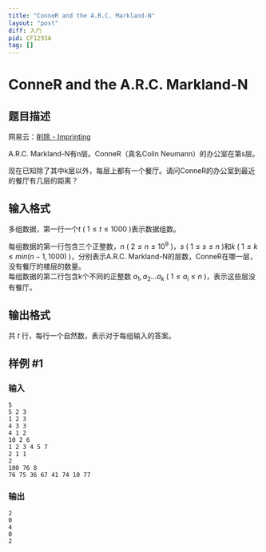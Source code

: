 ```yaml
---
title: "ConneR and the A.R.C. Markland-N"
layout: "post"
diff: 入门
pid: CF1293A
tag: []
---
```


# ConneR and the A.R.C. Markland-N

## 题目描述

网易云：[削除 - Imprinting](https://music.163.com/#/song?id=30148626)

A.R.C. Markland-N有n层。ConneR（真名Colin Neumann）的办公室在第s层。

现在已知除了其中k层以外，每层上都有一个餐厅。请问ConneR的办公室到最近的餐厅有几层的距离？

## 输入格式

多组数据，第一行一个$t$ ( $1\le t\le1000$ )表示数据组数。

每组数据的第一行包含三个正整数，$n$ ( $2\le n\le 10^9$ )，$s$ ( $1\le s\le n$ )和$k$ ( $1\le k\le min(n-1,1000)$ )，分别表示A.R.C. Markland-N的层数，ConneR在哪一层，没有餐厅的楼层的数量。  
每组数据的第二行包含k个不同的正整数 $a_1,a_2\dots a_k$ ( $1 \le a_i \le n$ )，表示这些层没有餐厅。

## 输出格式

共 $t$ 行，每行一个自然数，表示对于每组输入的答案。

## 样例 #1

### 输入

```
5
5 2 3
1 2 3
4 3 3
4 1 2
10 2 6
1 2 3 4 5 7
2 1 1
2
100 76 8
76 75 36 67 41 74 10 77
```

### 输出

```
2
0
4
0
2
```

